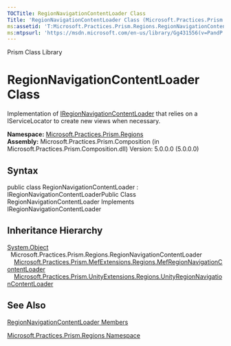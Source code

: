 ```yaml
---
TOCTitle: RegionNavigationContentLoader Class
Title: 'RegionNavigationContentLoader Class (Microsoft.Practices.Prism.Regions)'
ms:assetid: 'T:Microsoft.Practices.Prism.Regions.RegionNavigationContentLoader'
ms:mtpsurl: 'https://msdn.microsoft.com/en-us/library/Gg431556(v=PandP.50)'
---
```


Prism Class Library

RegionNavigationContentLoader Class
===================================

Implementation of [IRegionNavigationContentLoader](https://msdn.microsoft.com/t:microsoft.practices.prism.regions.iregionnavigationcontentloader) that relies on a IServiceLocator to create new views when necessary.

**Namespace:** [Microsoft.Practices.Prism.Regions](https://msdn.microsoft.com/n:microsoft.practices.prism.regions)
**Assembly:** Microsoft.Practices.Prism.Composition (in Microsoft.Practices.Prism.Composition.dll) Version: 5.0.0.0 (5.0.0.0)

## Syntax


<span id="syntaxToggle"></span>public class RegionNavigationContentLoader : IRegionNavigationContentLoaderPublic Class RegionNavigationContentLoader Implements IRegionNavigationContentLoader

Inheritance Hierarchy
---------------------

<span id="familyToggle"></span>[System.Object](http://msdn2.microsoft.com/en-us/library/e5kfa45b)
  Microsoft.Practices.Prism.Regions.RegionNavigationContentLoader
    [Microsoft.Practices.Prism.MefExtensions.Regions.MefRegionNavigationContentLoader](https://msdn.microsoft.com/t:microsoft.practices.prism.mefextensions.regions.mefregionnavigationcontentloader)
    [Microsoft.Practices.Prism.UnityExtensions.Regions.UnityRegionNavigationContentLoader](https://msdn.microsoft.com/t:microsoft.practices.prism.unityextensions.regions.unityregionnavigationcontentloader)

See Also
--------


[RegionNavigationContentLoader Members](https://msdn.microsoft.com/allmembers.t:microsoft.practices.prism.regions.regionnavigationcontentloader)

[Microsoft.Practices.Prism.Regions Namespace](https://msdn.microsoft.com/n:microsoft.practices.prism.regions)
